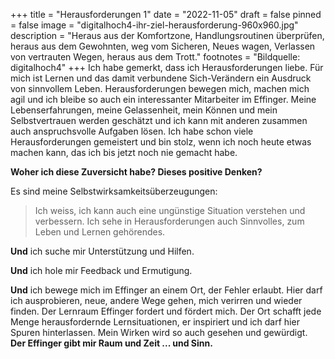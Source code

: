 +++
title = "Herausforderungen 1"
date = "2022-11-05"
draft = false
pinned = false
image = "digitalhoch4-ihr-ziel-herausforderung-960x960.jpg"
description = "Heraus aus der Komfortzone, Handlungsroutinen überprüfen, heraus aus dem Gewohnten, weg vom Sicheren, Neues wagen, Verlassen von vertrauten Wegen, heraus aus dem Trott."
footnotes = "Bildquelle: digitalhoch4"
+++
Ich habe gemerkt, dass ich Herausforderungen liebe. Für mich ist Lernen und das damit verbundene Sich-Verändern ein Ausdruck von sinnvollem Leben. Herausforderungen bewegen mich, machen mich agil und ich bleibe so auch ein interessanter Mitarbeiter im Effinger. 
Meine Lebenserfahrungen, meine Gelassenheit, mein Können und mein Selbstvertrauen werden geschätzt und ich kann mit anderen zusammen auch anspruchsvolle Aufgaben lösen. Ich habe schon viele Herausforderungen gemeistert und bin stolz, wenn ich noch heute etwas machen kann, das ich bis jetzt noch nie gemacht habe. 

**Woher ich diese Zuversicht habe? Dieses positive Denken?**

Es sind meine Selbstwirksamkeitsüberzeugungen: 

> Ich weiss, ich kann auch eine ungünstige Situation verstehen und verbessern. Ich sehe in Herausforderungen auch Sinnvolles, zum Leben und Lernen gehörendes. 

**Und** ich suche mir Unterstützung und Hilfen.

**Und** ich hole mir Feedback und Ermutigung.

**Und** ich bewege mich im Effinger an einem Ort, der Fehler erlaubt. Hier darf ich ausprobieren, neue, andere Wege gehen, mich verirren und wieder finden. 
Der Lernraum Effinger fordert und fördert mich. Der Ort schafft jede Menge herausfordernde Lernsituationen, er inspiriert und ich darf hier Spuren hinterlassen. Mein Wirken wird so auch gesehen und gewürdigt.\
**Der Effinger gibt mir Raum und Zeit ... und Sinn.**